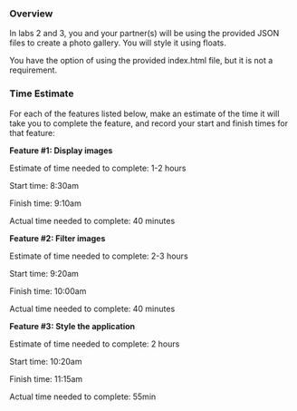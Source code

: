 ### Overview 

In labs 2 and 3, you and your partner(s) will be using the provided JSON files to create a photo gallery. You will style it using floats.

You have the option of using the provided index.html file, but it is not a requirement.

### Time Estimate

For each of the features listed below, make an estimate of the time it will take you to complete the feature, and record your start and finish times for that feature:

**Feature #1: Display images**

Estimate of time needed to complete: 1-2 hours

Start time: 8:30am

Finish time: 9:10am

Actual time needed to complete: 40 minutes

**Feature #2: Filter images**

Estimate of time needed to complete: 2-3 hours

Start time: 9:20am

Finish time: 10:00am

Actual time needed to complete: 40 minutes

**Feature #3: Style the application**

Estimate of time needed to complete: 2 hours

Start time: 10:20am

Finish time: 11:15am

Actual time needed to complete: 55min
